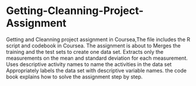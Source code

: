 # Getting-Cleanning-Project-Assignment
Getting and Cleanning project assignment in Coursea,The file includes the R script and codebook in Coursea.
The assignment is about to 
Merges the training and the test sets to create one data set.
Extracts only the measurements on the mean and standard deviation for each measurement.
Uses descriptive activity names to name the activities in the data set
Appropriately labels the data set with descriptive variable names.
the code book explains how to solve the assignment step by step.
